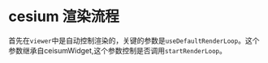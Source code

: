 # cesium 渲染流程
首先在`viewer`中是自动控制渲染的，关键的参数是`useDefaultRenderLoop`。这个参数继承自ceisumWidget,这个参数控制是否调用`startRenderLoop`。
